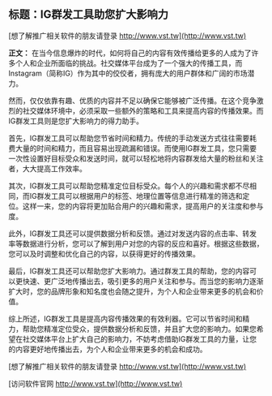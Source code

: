 ## **标题：IG群发工具助您扩大影响力**

[想了解推广相关软件的朋友请登录 http://www.vst.tw](http://www.vst.tw)

**正文：**
在当今信息爆炸的时代，如何将自己的内容有效传播给更多的人成为了许多个人和企业所面临的挑战。社交媒体平台成为了一个强大的传播工具，而Instagram（简称IG）作为其中的佼佼者，拥有庞大的用户群体和广阔的市场潜力。

然而，仅仅依靠有趣、优质的内容并不足以确保它能够被广泛传播。在这个竞争激烈的社交媒体环境中，必须采取一些额外的策略和工具来提高内容的传播效果。而IG群发工具则是您扩大影响力的得力助手。

首先，IG群发工具可以帮助您节省时间和精力。传统的手动发送方式往往需要耗费大量的时间和精力，而且容易出现疏漏和错误。而使用IG群发工具，您只需要一次性设置好目标受众和发送时间，就可以轻松地将内容群发给大量的粉丝和关注者，大大提高工作效率。

其次，IG群发工具可以帮助您精准定位目标受众。每个人的兴趣和需求都不尽相同，而IG群发工具可以根据用户的标签、地理位置等信息进行精准的筛选和定位。这样一来，您的内容将更加贴合用户的兴趣和需求，提高用户的关注度和参与度。

此外，IG群发工具还可以提供数据分析和反馈。通过对发送内容的点击率、转发率等数据进行分析，您可以了解到用户对您的内容的反应和喜好。根据这些数据，您可以及时调整和优化自己的内容，以获得更好的传播效果。

最后，IG群发工具还可以帮助您扩大影响力。通过群发工具的帮助，您的内容可以更快速、更广泛地传播出去，吸引更多的用户关注和参与。而当您的影响力逐渐扩大时，您的品牌形象和知名度也会随之提升，为个人和企业带来更多的机会和价值。

综上所述，IG群发工具是提高内容传播效果的有效利器。它可以节省时间和精力，帮助您精准定位受众，提供数据分析和反馈，并且扩大您的影响力。如果您希望在社交媒体平台上扩大自己的影响力，不妨考虑借助IG群发工具的力量，让您的内容更好地传播出去，为个人和企业带来更多的机会和成功。

[想了解推广相关软件的朋友请登录 http://www.vst.tw](http://www.vst.tw)


[访问软件官网 http://www.vst.tw](http://www.vst.tw)
